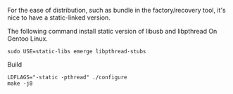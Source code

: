 For the ease of distribution, such as bundle in the factory/recovery tool,
it's nice to have a static-linked version.

The following command install static version of libusb and libpthread On Gentoo Linux.
```
sudo USE=static-libs emerge libpthread-stubs
```

Build
```
LDFLAGS="-static -pthread" ./configure
make -j8
```
